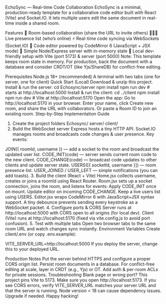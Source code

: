 EchoSync — Real-time Code Collaboration
EchoSync is a minimal, production-ready template for a collaborative code editor built with React (Vite) and Socket.IO. It lets multiple users edit the same document in real-time inside a shared room.

Features
🔗 Room-based collaboration (share the URL to invite others)
🧑‍🤝‍🧑 Live presence list (who’s online)
⚡ Real-time code syncing via WebSockets (Socket.IO)
🧩 Code editor powered by CodeMirror 6 (JavaScript + JSX mode)
🧱 Simple Node/Express server with in-memory state
🧪 Local dev-friendly setup with Vite (port 5173) & server (port 5000)
Note: This template keeps room state in memory. For production, back the document with a database and consider CRDT/OT (like Yjs/ShareDB) for conflict-free editing.

Prerequisites
Node.js 18+ (recommended)
A terminal with two tabs (one for server, one for client)
Quick Start (Local)
Download & unzip this project.
Install & run the server:
cd Echosync/server
npm install
npm run dev   # starts at http://localhost:5000
Install & run the client:
cd ../client
npm install
npm run dev   # Vite at http://localhost:5170
Open the app: Go to http://localhost:5170 in your browser.
Enter your name, click Create new room, and share the URL with collaborators.
Or paste a Room ID to join an existing room.
Step-by-Step Implementation Guide
1. Create the project folders
Echosync/
  server/
  client/
2. Build the WebSocket server
Express hosts a tiny HTTP API.
Socket.IO manages rooms and broadcasts code changes & user presence.
Key events:

JOIN({ roomId, username }) — add a socket to the room and broadcast the updated user list.
CODE_INIT(code) — server sends current room code to the new client.
CODE_CHANGE(code) — broadcast code updates to other clients and update server state.
USERS([{ socketId, username }]) — room presence list.
USER_JOINED / USER_LEFT — simple notifications (you can add toasts).
3. Build the client (React + Vite)
Home.jsx collects username, creates or joins a roomId using React Router.
Room.jsx sets up a socket connection, joins the room, and listens for events:
Apply CODE_INIT once on mount.
Update editor on incoming CODE_CHANGE.
Keep a live users list using USERS.
Editor.jsx wraps CodeMirror 6 with JavaScript+JSX syntax support.
A tiny debounce prevents sending every keystroke as a WebSocket packet.
4. Configure ports & CORS
Server runs at http://localhost:5000 with CORS open to all origins (for local dev).
Client (Vite) runs at http://localhost:5170 (fixed via vite.config.js to avoid port confusion).
5. Test with multiple tabs
Open two browser tabs to the same room URL and watch changes sync instantly.
Environment Variables
Create client/.env (or copy .env.example):

VITE_SERVER_URL=http://localhost:5000
If you deploy the server, change this to your deployed URL.

Production Notes
Put the server behind HTTPS and configure a proper CORS origin list.
Persist room documents in a database.
For conflict-free editing at scale, layer in CRDT (e.g., Yjs) or OT.
Add auth & per-room ACLs for private sessions.
Troubleshooting
Blank page or wrong port? This project pins Vite to 5173. Make sure you open http://localhost:5173.
If you see CORS errors, verify VITE_SERVER_URL matches your server URL and that the server is running.
Node version < 18 can cause dependency issues. Upgrade if needed.
Happy hacking!
